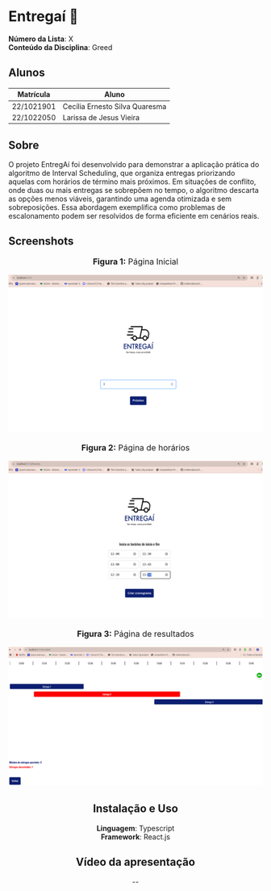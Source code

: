 # Entregaí :articulated_lorry:

**Número da Lista**: X<br>
**Conteúdo da Disciplina**: Greed<br>

## Alunos
|Matrícula | Aluno |
| -- | -- |
| 22/1021901  |  Cecília Ernesto Silva Quaresma |
| 22/1022050  |  Larissa de Jesus Vieira |

## Sobre 

O projeto EntregAí foi desenvolvido para demonstrar a aplicação prática do algoritmo de Interval Scheduling, que organiza entregas priorizando aquelas com horários de término mais próximos. Em situações de conflito, onde duas ou mais entregas se sobrepõem no tempo, o algoritmo descarta as opções menos viáveis, garantindo uma agenda otimizada e sem sobreposições. Essa abordagem exemplifica como problemas de escalonamento podem ser resolvidos de forma eficiente em cenários reais.

## Screenshots

<div align="center">
    <font size="3">
        <p style="text-align: center"><b>Figura 1:</b> Página Inicial</p>
    </font>

<img src="https://github.com/projeto-de-algoritmos-2024/Greed_Entregai/blob/master/entregai/src/assets/PaginaInicial.png" width="700px">


<div align="center">
    <font size="3">
        <p style="text-align: center"><b>Figura 2:</b> Página de horários</p>
    </font>

<img src="https://github.com/projeto-de-algoritmos-2024/Greed_Entregai/blob/master/entregai/src/assets/PaginaHorarios.png" width="700px">


<div align="center">
    <font size="3">
        <p style="text-align: center"><b>Figura 3:</b> Página de resultados</p>
    </font>

<img src="https://github.com/projeto-de-algoritmos-2024/Greed_Entregai/blob/master/entregai/src/assets/PaginaResultados.png" width="700px">




## Instalação e Uso
**Linguagem**: Typescript<br>
**Framework**: React.js<br>




## Vídeo da apresentação
--




